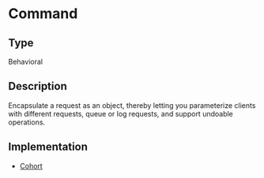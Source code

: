 # Command

## Type

Behavioral

## Description

Encapsulate a request as an object, thereby letting you parameterize clients with different requests, queue or log requests, and support undoable operations.

## Implementation

- [Cohort](cohort)
